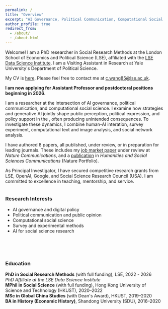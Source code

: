 ```yaml
---
permalink: /
title: "Overview"
excerpt: "AI Governance, Political Communication, Computational Social Science"
author_profile: true
redirect_from: 
  - /about/
  - /about.html
---
```


Welcome! I am a PhD researcher in Social Research Methods at the London School of Economics and Political Science (LSE), affiliated with the [LSE Data Science Institute](https://www.lse.ac.uk/DSI). I am a Visiting Assistant in Research at Yale University's Department of Political Science. 

My CV is [here](/files/ChuyaoWANG_LSE_CV.pdf). Please feel free to contact me at [c.wang85@lse.ac.uk](c.wang85@lse.ac.uk).

**I am now applying for Assistant Professor and postdoctoral positions beginning in 2026.**

I am a researcher at the intersection of AI governance, political communication, and computational social science. I examine how strategies and generative AI jointly shape public perception, political expression, and policy support in the , often producing unintended consequences. To investigate these dynamics, I combine human-AI interation, survey experiment, computational text and image analysis, and social network analysis.

I have authored 8 papers, all published, under review, or in preparation for leading journals. These includes my [job market paper](https://arxiv.org/abs/2506.16202) under review at *Nature Communications*, and a [publication](https://www.nature.com/articles/s41599-024-04350-1) in *Humanities and Social Sciences Communications* (Nature Portfolio).

As Principal Investigator, I have secured competitive research grants from LSE, OpenAI, Google, and Social Science Research Council (USA). I am committed to excellence in teaching, mentorship, and service.


<div style="display: flex; flex-wrap: wrap; justify-content: space-between; gap: 3rem;">

  <!-- Left Column: Research Interests -->
  <div style="flex: 1; min-width: 280px;">
    <h3>Research Interests</h3>
    <ul>
      <li>AI governance and digital policy</li>
      <li>Political communication and public opinion</li>
      <li>Computational social science</li>
      <li>Survey and experimental methods</li>
      <li>AI for social science research</li>
    </ul>
  </div>

  <!-- Right Column: Education -->
  <div style="flex: 1; min-width: 280px;">
    <h3>Education</h3>
    <ul style="list-style: none; padding-left: 0;">
      <li>
        <strong>PhD in Social Research Methods</strong> (with full funding), LSE, 2022 - 2026<br>
        <em>PhD Affiliate at the LSE Data Science Institute</em>
      <li>
        <strong>MPhil in Social Science</strong> (with full funding), Hong Kong University of Science and Technology (HKUST), 2020–2022<br>
      <li>
        <strong>MSc in Global China Studies</strong> (with Dean's Award), HKUST, 2019–2020<br>
      <li>
        <strong>BA in History (Economic History)</strong>, Shandong University (SDU), 2016–2020<br>
      </li>
    </ul>
  </div>

</div>
